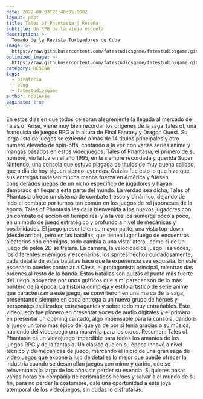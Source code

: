 ```yaml
---
date: 2022-09-03T23:48:05.000Z
layout: post
title: Tales of Phantasia | Reseña
subtitle: Un RPG de la vieja escuela
description: >-
  Tomado de la Revista Turbeadores de Cuba
image: >-
  https://raw.githubusercontent.com/fatestudiosgame/fatestudiosgame.github.io/master/src/img/images-post/tales-of-phantasia.png
optimized_image: >-
  https://raw.githubusercontent.com/fatestudiosgame/fatestudiosgame.github.io/master/src/img/images-post/tales-of-phantasia.png
category: RESEÑA
tags:
  - pirateria
  - blog
  - fatestudiosgame
author: noblesse
paginate: true
---
```

En estos días en que todos celebran alegremente la llegada al mercado de Tales of Arise, viene muy bien recordar los orígenes de la saga Tales of, una franquicia de juegos RPG a la altura de Final Fantasy y Dragon Quest.
Su larga lista de juegos se extiende a más de 14 títulos principales y otro número elevado de spin-offs, contando a la vez con varias series anime y mangas basados en estos videojuegos.
Tales of Phantasia, el primero de su nombre, vio la luz en el año 1995, en la siempre recordada y querida Super Nintendo, una consola que estuvo plagada de títulos de muy buena calidad, que a día de hoy siguen siendo leyendas.
Quizás fue esto lo que hizo que sus entregas tuviesen mucha menos fuerza en América y fuesen considerados juegos de un nicho específico de jugadores y hayan demorado en llegar a esta parte del mundo.
La verdad sea dicha, Tales of Phantasia ofrece un sistema de combate fresco y dinámico, dejando de lado el combate por turnos tan común en los juegos de rol japoneses de la época. Tales of Phantasia les da la bienvenida a los nuevos jugadores con un combate de acción en tiempo real y a la vez los sumerge poco a poco, en un modo de juego estratégico y profundo a nivel de mecánicas y posibilidades. 
El juego presenta en su mayor parte, una vista top-down (desde arriba), pero en las batallas, que tienen lugar luego de encuentros aleatorios con enemigos, todo cambia a una vista lateral, como si de un juego de pelea 2D se tratara. 
La cámara, la velocidad de juego, las voces, los diferentes enemigos y escenarios, los sprites hechos cuidadosamente, cada detalle de estas batallas hace que la experiencia sea exquisita. 
En este escenario puedes controlar a Cless, el protagonista principal, mientras das órdenes al resto de la banda. Estas batallas son quizás el punto más fuerte del juego, apoyadas por unos gráficos que a mi parecer son de lo más puntero de la época.
La historia compleja y estilo artístico de serie anime que caracterizan a este juego, se convirtieron en una marca de la saga, presentando siempre en cada entrega a un nuevo grupo de héroes y personajes estilizados, extravagantes y sobre todo muy entrañables.
Este videojuego fue pionero en presentar voces de audio digitales y el primero en presentar un opening cantado, algo impensable para la consola, dándole al juego un tono más épico del que ya de por sí tenía gracias a su música, haciendo del videojuego una maravilla para los oídos.
Resumen:
Tales of Phantasia es un videojuego imperdible para todos los amantes de los juegos RPG y de la fantasía. Un clásico que en su época innovó a nivel técnico y de mecánicas de juego, marcando el inicio de una gran saga de videojuegos que expone a lujo de detalles lo mejor que puede ofrecer la industria cuando se desarrollan juegos con mimo y cariño, que se reinventan a lo largo de los años sin perder su esencia.
Si quieres pasar varias horas en compañía de carismáticos héroes y salvar a el mundo de su fin, para no perder la costumbre, dale una oportunidad a esta joya atemporal de los videojuegos, sin dudas lo disfrutarás. 
